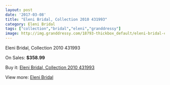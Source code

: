 ```yaml
---
layout: post
date: '2017-03-08'
title: "Eleni Bridal, Collection 2010 431993"
category: Eleni Bridal
tags: ["collection","bridal","eleni","granddressy"]
image: http://img.granddressy.com/18793-thickbox_default/eleni-bridal-collection-2010-431993.jpg
---
```

Eleni Bridal, Collection 2010 431993

On Sales: **$358.99**
<a href="https://www.granddressy.com/en/eleni-bridal/17776-eleni-bridal-collection-2010-431993.html"><amp-img layout="responsive" width="600" height="600" src="//img.granddressy.com/18793-thickbox_default/eleni-bridal-collection-2010-431993.jpg" alt="Eleni Bridal, Collection 2010 431993 0" /></a>

Buy it: [Eleni Bridal, Collection 2010 431993](https://www.granddressy.com/en/eleni-bridal/17776-eleni-bridal-collection-2010-431993.html "Eleni Bridal, Collection 2010 431993")

View more: [Eleni Bridal](https://www.granddressy.com/en/370-eleni-bridal "Eleni Bridal")